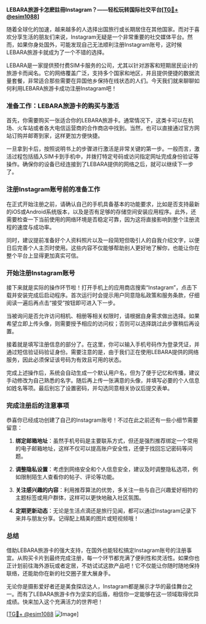 **LEBARA旅游卡怎麽註冊Instagram？——轻松玩转国际社交平台[[TG💪+ @esim1088](https://t.me/s/esim1088)]**

随着全球化的加速，越来越多的人选择出国旅行或长期居住在其他国家。而对于喜欢分享生活的朋友们来说，Instagram无疑是一个非常重要的社交媒体平台。然而，如果你身处国外，可能发现自己无法顺利注册Instagram账号，这时候LEBARA旅游卡就成为了一个不错的选择。

LEBARA是一家提供预付费SIM卡服务的公司，尤其以针对游客和短期居民设计的旅游卡而闻名。它的网络覆盖广泛，支持多个国家和地区，并且提供便捷的数据流量套餐，非常适合那些需要在异国他乡保持在线状态的人们。今天我们就来聊聊如何利用LEBARA旅游卡成功注册Instagram吧！

### 准备工作：LEBARA旅游卡的购买与激活

首先，你需要购买一张适合你的LEBARA旅游卡。通常情况下，这类卡可以在机场、火车站或者各大电信运营商的合作商店中找到。当然，也可以直接通过官方网站订购并邮寄到家，这样更加方便快捷。

一旦拿到卡后，按照说明书上的步骤进行激活是非常关键的第一步。一般而言，激活过程包括插入SIM卡到手机中，并拨打特定号码或访问指定网址完成身份验证等操作。确保你的设备已经连接到了LEBARA提供的网络之后，就可以继续下一步了。

### 注册Instagram账号前的准备工作

在正式开始注册之前，请确认自己的手机具备基本的功能要求，比如是否支持最新的iOS或Android系统版本，以及是否有足够的存储空间安装应用程序。此外，还需要检查一下当前使用的网络环境是否稳定可靠，因为这将直接影响到整个注册流程的速度与成功率。

同时，建议提前准备好个人资料照片以及一段简短但吸引人的自我介绍文字，以便日后完善个人主页时使用。这些内容不仅能够帮助别人更好地了解你，也能让你在整个平台上显得更加真实可信。

### 开始注册Instagram账号

接下来就是实际的操作环节啦！打开手机上的应用商店搜索“Instagram”，点击下载并安装完成后启动程序。首次运行时会提示用户同意隐私政策和服务条款，仔细阅读一遍后再点击“接受”按钮即可进入下一步。

当被询问是否允许访问相机、相册等相关权限时，请根据自身需求做出选择。如果希望立即上传头像，则需要授予相应的访问权；否则可以选择跳过此步骤稍后再设置。

接着就是填写注册信息的部分了。在这里，你可以输入手机号码作为登录凭证，并通过短信验证码验证身份。需要注意的是，由于我们正在使用LEBARA提供的网络服务，因此必须保证该号码为有效且可用的状态。

完成上述操作后，系统会自动生成一个默认用户名，但为了便于记忆和传播，建议手动修改为自己熟悉的名字。随后再上传一张满意的头像，并填写必要的个人信息如姓名等项。最后别忘了设置密码，并勾选同意相关协议后提交表单。

### 完成注册后的注意事项

恭喜你已经成功创建了自己的Instagram账号！不过在此之前还有一些小细节需要留意：

1. **绑定邮箱地址**：虽然手机号码是主要联系方式，但还是强烈推荐绑定一个常用的电子邮箱地址，这样不仅可以提高账户安全性，还便于找回忘记密码等问题。
   
2. **调整隐私设置**：考虑到网络安全和个人信息安全，建议及时调整隐私选项，例如限制陌生人查看你的帖子、评论等功能。

3. **关注感兴趣的内容**：利用推荐算法的优势，多关注一些与自己兴趣爱好相符的主题标签或用户群体，这样可以更快地融入社区氛围。

4. **定期更新动态**：无论是生活点滴还是旅行见闻，都可以通过Instagram记录下来并与朋友分享。记得配上精美的图片或短视频哦！

### 总结

借助LEBARA旅游卡的强大支持，在国外也能轻松搞定Instagram账号的注册事宜。从购买卡片到最终完成注册，每一个环节都充满了便利性和灵活性。如果你也正计划前往海外游玩或者定居，不妨试试这款产品吧！它不仅能让你随时随地保持联络，还能助你在新的社交圈子里大展身手。

无论你是摄影爱好者还是美食探店达人，Instagram都是展示才华的最佳舞台之一。而有了LEBARA旅游卡作为坚实的后盾，相信你一定能够在这一领域取得优异成绩。快来加入这个充满活力的世界吧！

[[TG💪+ @esim1088](https://t.me/s/esim1088) ![Image](https://i.postimg.cc/4NQfJmqS/Snipaste-2025-05-13-00-14-12.png)]